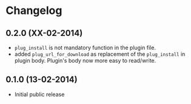 Changelog
=========

0.2.0 (XX-02-2014)
------------------

* ``plug_install`` is not mandatory function in the plugin file.
* added ``plug_url_for_download`` as replacement of the ``plug_install``
  in plugin body. Plugin's body now more easy to read/write.

0.1.0 (13-02-2014)
------------------

* Initial public release
